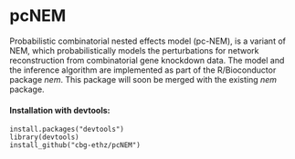 # pcNEM
Probabilistic combinatorial nested effects model (pc-NEM), is a variant of NEM, which probabilistically models the perturbations 
for network reconstruction from combinatorial gene knockdown data. The model and the inference algorithm are implemented as part of the R/Bioconductor package _nem_. This package will soon be merged with the existing _nem_ package.

#### Installation with devtools: ####

```
install.packages("devtools") 
library(devtools) 
install_github("cbg-ethz/pcNEM")
```
